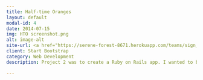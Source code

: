 ```yaml
---
title: Half-time Oranges
layout: default
modal-id: 4
date: 2014-07-15
img: HTO screenshot.png
alt: image-alt
site-url: <a href="https://serene-forest-8671.herokuapp.com/teams/sign_up">Half-time Oranges</a>
client: Start Bootstrap
category: Web Development
description: Project 2 was to create a Ruby on Rails app. I wanted to bring together a social media element with one of my great hobbies, 5-a-side football.

---
```


